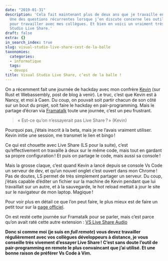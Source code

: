 ```yaml
---
date: "2019-01-31"
description: 'Cela fait maintenant plus de deux ans que je travaille en full remote.
  Une des questions récurrentes lorsque j’en discute concerne les outils que j’utilise
  pour travailler avec mes collègues. Et bien en voici un vraiment très bon : Visual
  Studio Live Share.'
draft: false
extra: {}
in_search_index: true
slug: visual-studio-live-share-cest-de-la-balle
taxonomies:
  categories:
  - informatique
  tags:
  - devops
title: Visual Studio Live Share, c’est de la balle !
---
```


On a récemment fait une journée de hackday avec mon confrère [Kevin](https://twitter.com/Kmaschta?lang=fr) (sur Rust et Webassembly, post de blog à venir). Le truc, c’est que Kevin est à Nancy, et moi à Caen. Du coup, on pouvait soit partir chacun de son côté sur un bout du projet, soit faire le hackday en pair-programming. Mais le partage d’écran via [Framatalk](https://framatalk.org/accueil/fr/) toute une journée, c’est un peu frustrant. 

> « Est-ce qu’on n’essayerait pas Live Share ? » (Kevin)

Pourquoi pas, j’étais inscrit à la beta, mais je ne l’avais vraiment utiliser. Kevin initie une session, me transmet le lien et bingo !

Ce qui est chouette avec Live Share (LS pour la suite), c’est qu’effectivement on travaille à deux sur le même code, mais tout en gardant sa propre configuration ! Et puis on partage le code, mais aussi sa console !

Mais la grosse claque, c’est quand Kevin a lancé depuis se console Vs Code un serveur de dev, et qu’un nouvel onglet c’est ouvert dans mon Chrome ! Pas de doutes, LS permet de très simplement partager un serveur.
Du coup, j’étais capable d’éditer un fichier sur la machine de Kevin pendant que lui travaillait sur un autre, et à la sauvegarde, le hot reload mettait à jour le site sur le navigateur de mon laptop. Magique !

Pour voir plus en détail ce que l’on peut faire, le plus mieux est de faire un petit tour sur la [page officiel](https://visualstudio.microsoft.com/fr/services/live-share).

On est resté cette journée sur Framatalk pour se parler, mais c’est parce qu’on avait raté cette autre extension : [VS Live Share Audio](https://marketplace.visualstudio.com/items?itemName=MS-vsliveshare.vsliveshare-audio)

**Donc si comme moi (je suis en *full remote*) vous devez travailler régulièrement avec vos collègues développeurs à distance, je vous conseille très vivement d’essayer Live Share ! C’est sans doute l’outil de pair-programming en remote le plus convaincant que j’ai utilisé. Et une bonne raison de préférer Vs Code à Vim.**

